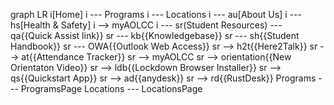 graph LR
    i[Home]
    i --- Programs
    i --- Locations
    i --- au[About Us]
    i --- hs[Health & Safety]
    i --> myAOLCC
    i --- sr(Student Resources) ---
        qa{{Quick Assist link}}
    sr --- kb{{Knowledgebase}}
    sr --- sh{{Student Handbook}}
    sr --- OWA{{Outlook Web Access}}
    sr --> h2t{{Here2Talk}}
    sr --> at{{Attendance Tracker}}
    sr --> myAOLCC
    sr --> orientation{{New Orientaton Video}}
    sr --> ldb{{Lockdown Browser Installer}}
    sr --> qs{{Quickstart App}}
    sr --> ad{{anydesk}}
    sr --> rd{{RustDesk}}
    Programs --- ProgramsPage
    Locations --- LocationsPage
